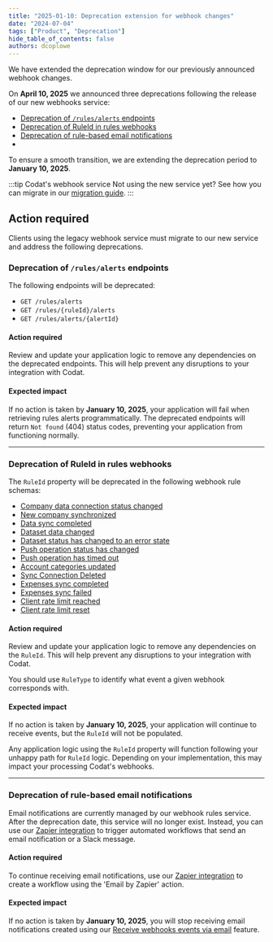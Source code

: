 ```yaml
---
title: "2025-01-10: Deprecation extension for webhook changes"
date: "2024-07-04"
tags: ["Product", "Deprecation"]
hide_table_of_contents: false
authors: dcoplowe
---
```


We have extended the deprecation window for our previously announced webhook changes.

<!--truncate-->

On **April 10, 2025** we announced three deprecations following the release of our new webhooks service:

- [Deprecation of `/rules/alerts` endpoints](/updates/240306-deprecation-rules-alerts)
- [Deprecation of RuleId in rules webhooks](/updates/240320-deprecation-ruleId)
- [Deprecation of rule-based email notifications](/updates/240405-deprecation-rule-based-email-notifications)
- 
To ensure a smooth transition, we are extending the deprecation period to **January 10, 2025**. 

:::tip Codat's webhook service
Not using the new service yet? See how you can migrate in our [migration guide](/using-the-api/webhooks/migration-guide).
:::

## Action required

Clients using the legacy webhook service must migrate to our new service and address the following deprecations.

### Deprecation of `/rules/alerts` endpoints

The following endpoints will be deprecated:

- `GET /rules/alerts`
- `GET /rules/{ruleId}/alerts`
- `GET /rules/alerts/{alertId}`

#### Action required 

Review and update your application logic to remove any dependencies on the deprecated endpoints. This will help prevent any disruptions to your integration with Codat.

#### Expected impact

If no action is taken by **January 10, 2025**, your application will fail when retrieving rules alerts programmatically. The deprecated endpoints will return `Not found` (404) status codes, preventing your application from functioning normally.

--- 

### Deprecation of RuleId in rules webhooks

The `RuleId` property will be deprecated in the following webhook rule schemas:

- [Company data connection status changed](https://docs.codat.io/using-the-api/webhooks/legacy/core-rules-types#company-data-connection-status-changed)
- [New company synchronized](https://docs.codat.io/using-the-api/webhooks/legacy/core-rules-types#new-company-synchronized)
- [Data sync completed](https://docs.codat.io/using-the-api/webhooks/legacy/core-rules-types#data-sync-completed)
- [Dataset data changed](https://docs.codat.io/using-the-api/webhooks/legacy/core-rules-types#dataset-data-changed)
- [Dataset status has changed to an error state](https://docs.codat.io/using-the-api/webhooks/legacy/core-rules-types#dataset-status-has-changed-to-an-error-state)
- [Push operation status has changed](https://docs.codat.io/using-the-api/webhooks/legacy/core-rules-types#push-operation-status-has-changed)
- [Push operation has timed out](https://docs.codat.io/using-the-api/webhooks/legacy/core-rules-types#push-operation-has-timed-out)
- [Account categories updated](https://docs.codat.io/using-the-api/webhooks/legacy/core-rules-types#account-categories-updated)
- [Sync Connection Deleted](https://docs.codat.io/using-the-api/webhooks/legacy/core-rules-types#sync-connection-deleted)
- [Expenses sync completed](https://docs.codat.io/using-the-api/webhooks/legacy/core-rules-types#expenses-sync-completed)
- [Expenses sync failed](https://docs.codat.io/using-the-api/webhooks/legacy/core-rules-types#expenses-sync-failed)
- [Client rate limit reached](https://docs.codat.io/using-the-api/webhooks/legacy/core-rules-types#client-rate-limit-reached)
- [Client rate limit reset](https://docs.codat.io/using-the-api/webhooks/legacy/core-rules-types#client-rate-limit-reset)

#### Action required 

Review and update your application logic to remove any dependencies on the `RuleId`. This will help prevent any disruptions to your integration with Codat.

You should use `RuleType` to identify what event a given webhook corresponds with.

#### Expected impact

If no action is taken by **January 10, 2025**, your application will continue to receive events, but the `RuleId` will not be populated. 

Any application logic using the `RuleId` property will function following your unhappy path for `RuleId` logic. Depending on your implementation, this may impact your processing Codat's webhooks.

--- 

### Deprecation of rule-based email notifications

Email notifications are currently managed by our webhook rules service. After the deprecation date, this service will no longer exist. Instead, you can use our [Zapier integration](/using-the-api/webhooks/zapier-integration) to trigger automated workflows that send an email notification or a Slack message.

#### Action required 

To continue receiving email notifications, use our [Zapier integration](/using-the-api/webhooks/zapier-integration) to create a workflow using the 'Email by Zapier' action.

#### Expected impact

If no action is taken by **January 10, 2025**, you will stop receiving email notifications created using our [Receive webhooks events via email](/using-the-api/webhooks/legacy/receive-webhooks-as-email) feature.
